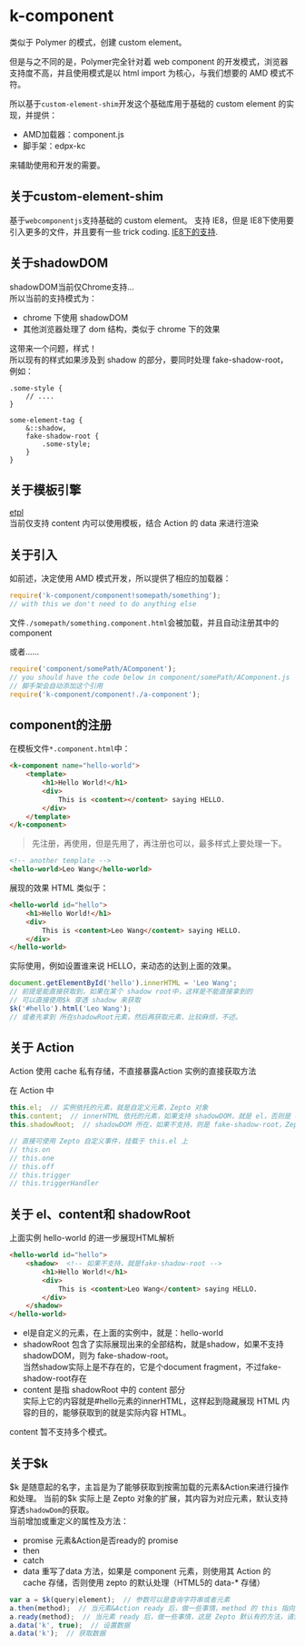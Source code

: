 # k-component

类似于 Polymer 的模式，创建 custom element。

但是与之不同的是，Polymer完全针对着 web component 的开发模式，浏览器支持度不高，并且使用模式是以 html import 为核心，与我们想要的 AMD 模式不符。

所以基于`custom-element-shim`开发这个基础库用于基础的 custom element 的实现，并提供：

- AMD加载器：component.js
- 脚手架：edpx-kc

来辅助使用和开发的需要。

## 关于custom-element-shim
基于`webcomponentjs`支持基础的 custom element。
支持 IE8，但是 IE8下使用要引入更多的文件，并且要有一些 trick coding.
[IE8下的支持](demo/IE8.html).

## 关于shadowDOM
shadowDOM当前仅Chrome支持...  
所以当前的支持模式为：  
- chrome 下使用 shadowDOM
- 其他浏览器处理了 dom 结构，类似于 chrome 下的效果

这带来一个问题，样式！  
所以现有的样式如果涉及到 shadow 的部分，要同时处理 fake-shadow-root，例如：
```less
.some-style {
    // ....
}

some-element-tag {
    &::shadow,
    fake-shadow-root {
        .some-style;
    }
}
```

## 关于模板引擎
[etpl](https://github.com/ecomfe/etpl)  
当前仅支持 content 内可以使用模板，结合 Action 的 data 来进行渲染

## 关于引入
如前述，决定使用 AMD 模式开发，所以提供了相应的加载器：

```javascript
require('k-component/component!somepath/something');
// with this we don't need to do anything else
```
文件`./somepath/something.component.html`会被加载，并且自动注册其中的 component

或者……

```javascript
require('component/somePath/AComponent');
// you should have the code below in component/somePath/AComponent.js
// 脚手架会自动添加这个引用
require('k-component/component!./a-component');
```

## component的注册
在模板文件`*.component.html`中：
```html
<k-component name="hello-world">
    <template>
        <h1>Hello World!</h1>
        <div>
            This is <content></content> saying HELLO.
        </div>
    </template>
</k-component>
```

>先注册，再使用，但是先用了，再注册也可以，最多样式上要处理一下。

```html
<!-- another template -->
<hello-world>Leo Wang</hello-world>
```

展现的效果 HTML 类似于：
```html
<hello-world id="hello">
    <h1>Hello World!</h1>
    <div>
        This is <content>Leo Wang</content> saying HELLO.
    </div>
</hello-world>
```

实际使用，例如设置谁来说 HELLO，来动态的达到上面的效果。
```javascript
document.getElementById('hello').innerHTML = 'Leo Wang';
// 前提是能直接获取到，如果在某个 shadow root中，这样是不能直接拿到的
// 可以直接使用$k 穿透 shadow 来获取
$k('#hello').html('Leo Wang');
// 或者先拿到 所在shadowRoot元素，然后再获取元素，比较麻烦，不述。
```

## 关于 Action

Action 使用 cache 私有存储，不直接暴露Action 实例的直接获取方法

在 Action 中
```javascript
this.el;  // 实例依托的元素，就是自定义元素，Zepto 对象
this.content;  // innerHTML 依托的元素，如果支持 shadowDOM，就是 el，否则是 content 元素，Zepto 对象
this.shadowRoot;  // shadowDOM 所在，如果不支持，则是 fake-shadow-root，Zepto 对象

// 直接可使用 Zepto 自定义事件，挂载于 this.el 上
// this.on
// this.one
// this.off
// this.trigger
// this.triggerHandler

```

## 关于 el、content和 shadowRoot
上面实例 hello-world 的进一步展现HTML解析
```html
<hello-world id="hello">
    <shadow>  <!-- 如果不支持，就是fake-shadow-root -->
        <h1>Hello World!</h1>
        <div>
            This is <content>Leo Wang</content> saying HELLO.
        </div>
    </shadow>
</hello-world>
```
- el是自定义的元素，在上面的实例中，就是：hello-world
- shadowRoot 包含了实际展现出来的全部结构，就是shadow，如果不支持 shadowDOM，则为 fake-shadow-root。  
当然shadow实际上是不存在的，它是个document fragment，不过fake-shadow-root存在
- content 是指 shadowRoot 中的 content 部分  
实际上它的内容就是#hello元素的innerHTML，这样起到隐藏展现 HTML 内容的目的，能够获取到的就是实际内容 HTML。

content 暂不支持多个模式。

## 关于$k

$k 是随意起的名字，主旨是为了能够获取到按需加载的元素&Action来进行操作和处理。  
当前的$k 实际上是 Zepto 对象的扩展，其内容为对应元素，默认支持穿透`shadowDom`的获取。  
当前增加或重定义的属性及方法：
- promise 元素&Action是否ready的 promise
- then
- catch
- data 重写了data 方法，如果是 component 元素，则使用其 Action 的 cache 存储，否则使用 zepto 的默认处理（HTML5的 data-* 存储）
```javascript
var a = $k(query|element);  // 参数可以是查询字符串或者元素
a.then(method);  // 当元素&Action ready 后，做一些事情，method 的 this 指向对应的 Action
a.ready(method);  // 当元素 ready 后，做一些事情，这是 Zepto 默认有的方法，请注意
a.data('k', true);  // 设置数据
a.data('k');  // 获取数据
```
